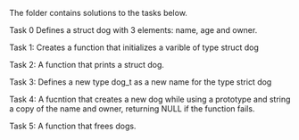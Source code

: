 The folder contains solutions to the tasks below.

Task 0 Defines a struct dog with 3 elements: name, age and owner.

Task 1: Creates a function that initializes a varible of type struct dog

Task 2: A function that prints a struct dog.

Task 3: Defines a new type dog_t as a new name for the type strict dog

Task 4: A fucntion that creates a new dog while using a prototype and string a copy of the name and owner, returning NULL if the function fails.

Task 5: A function that frees dogs.
